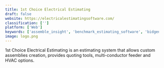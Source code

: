 ```yaml
---
title: 1st Choice Electrical Estimating
draft: false 
website: https://electricalestimatingsoftware.com/
classification: ['']
platform: ['Web']
keywords: ['assemble_insight', 'benchmark_estimating_software', 'bidgenius', 'causeway_estimating', 'destini_estimator', 'easy_price_pro', 'esti-mate_software_version_4.5', 'estimaster2', 'estimate_rocket', 'estimating_takeoff_software', 'fcscontrol', 'invoice_genius', 'jonas', 'on_screen_estimating_pro', 'planswift', 'prebuiltml', 'time_and_material_plus', 'turbo_estimator', 'etakeoff']
image: logo.png
---
```

1st Choice Electrical Estimating is an estimating system that allows custom assemblies creation, provides quoting tools, multi-conductor feeder and HVAC options.